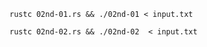 ```
rustc 02nd-01.rs && ./02nd-01 < input.txt
```
```
rustc 02nd-02.rs && ./02nd-02  < input.txt
```
